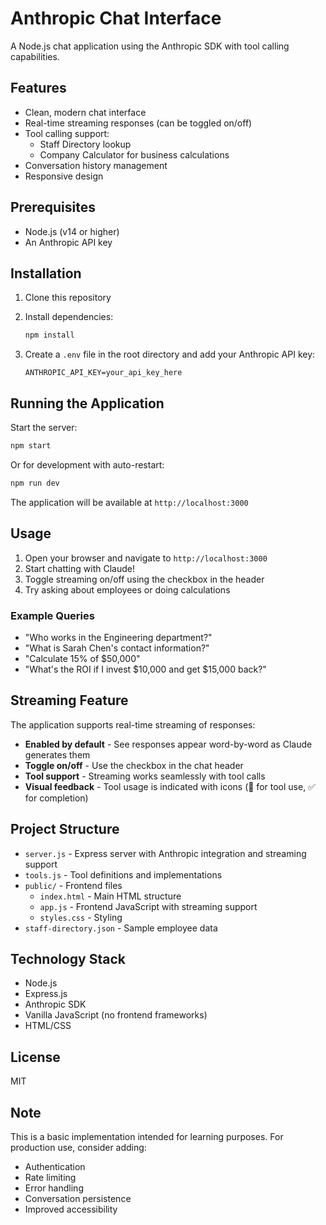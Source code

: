 # Anthropic Chat Interface

A Node.js chat application using the Anthropic SDK with tool calling capabilities.

## Features

- Clean, modern chat interface
- Real-time streaming responses (can be toggled on/off)
- Tool calling support:
  - Staff Directory lookup
  - Company Calculator for business calculations
- Conversation history management
- Responsive design

## Prerequisites

- Node.js (v14 or higher)
- An Anthropic API key

## Installation

1. Clone this repository
2. Install dependencies:
   ```bash
   npm install
   ```

3. Create a `.env` file in the root directory and add your Anthropic API key:
   ```
   ANTHROPIC_API_KEY=your_api_key_here
   ```

## Running the Application

Start the server:
```bash
npm start
```

Or for development with auto-restart:
```bash
npm run dev
```

The application will be available at `http://localhost:3000`

## Usage

1. Open your browser and navigate to `http://localhost:3000`
2. Start chatting with Claude!
3. Toggle streaming on/off using the checkbox in the header
4. Try asking about employees or doing calculations

### Example Queries

- "Who works in the Engineering department?"
- "What is Sarah Chen's contact information?"
- "Calculate 15% of $50,000"
- "What's the ROI if I invest $10,000 and get $15,000 back?"

## Streaming Feature

The application supports real-time streaming of responses:
- **Enabled by default** - See responses appear word-by-word as Claude generates them
- **Toggle on/off** - Use the checkbox in the chat header
- **Tool support** - Streaming works seamlessly with tool calls
- **Visual feedback** - Tool usage is indicated with icons (🔧 for tool use, ✅ for completion)

## Project Structure

- `server.js` - Express server with Anthropic integration and streaming support
- `tools.js` - Tool definitions and implementations
- `public/` - Frontend files
  - `index.html` - Main HTML structure
  - `app.js` - Frontend JavaScript with streaming support
  - `styles.css` - Styling
- `staff-directory.json` - Sample employee data

## Technology Stack

- Node.js
- Express.js
- Anthropic SDK
- Vanilla JavaScript (no frontend frameworks)
- HTML/CSS

## License

MIT

## Note

This is a basic implementation intended for learning purposes. For production use, consider adding:
- Authentication
- Rate limiting
- Error handling
- Conversation persistence
- Improved accessibility 